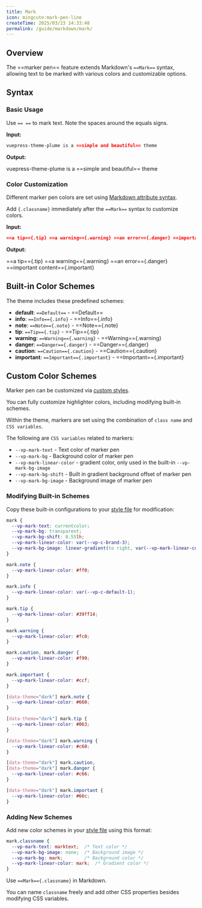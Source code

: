 ```yaml
---
title: Mark
icon: mingcute:mark-pen-line
createTime: 2025/03/23 14:33:48
permalink: /guide/markdown/mark/
---
```


## Overview

The ==marker pen== feature extends Markdown's `==Mark==` syntax, allowing text to be marked with various colors and customizable options.

## Syntax

### Basic Usage

Use `== ==` to mark text. Note the spaces around the equals signs.

**Input:**

```md
vuepress-theme-plume is a ==simple and beautiful== theme
```

**Output:**

vuepress-theme-plume is a ==simple and beautiful== theme

### Color Customization

Different marker pen colors are set using [Markdown attribute syntax](./extensions.md#attribute-support).

Add `{.classname}` immediately after the `==Mark==` syntax to customize colors.

**Input:**

```md
==a tip=={.tip} ==a warning=={.warning} ==an error=={.danger} ==important content=={.important}
```

**Output:**

==a tip=={.tip} ==a warning=={.warning} ==an error=={.danger} ==important content=={.important}

## Built-in Color Schemes

The theme includes these predefined schemes:

- **default**: `==Default==` - ==Default==
- **info**: `==Info=={.info}` - ==Info=={.info}
- **note**: `==Note=={.note}` - ==Note=={.note}
- **tip**: `==Tip=={.tip}` - ==Tip=={.tip}
- **warning**: `==Warning=={.warning}` - ==Warning=={.warning}
- **danger**: `==Danger=={.danger}` - ==Danger=={.danger}
- **caution**: `==Caution=={.caution}` - ==Caution=={.caution}
- **important**: `==Important=={.important}` - ==Important=={.important}

## Custom Color Schemes

Marker pen can be customized via [custom styles](../custom/style.md).

You can fully customize highlighter colors, including modifying built-in schemes.

Within the theme, markers are set using the combination of `class name` and `CSS variables`.

The following are `CSS variables` related to markers:

- `--vp-mark-text` - Text color of marker pen
- `--vp-mark-bg` - Background color of marker pen
- `--vp-mark-linear-color` - gradient color, only used in the built-in `--vp-mark-bg-image`
- `--vp-mark-bg-shift` - Built in gradient background offset of marker pen
- `--vp-mark-bg-image` - Background image of marker pen

### Modifying Built-in Schemes

Copy these built-in configurations to your [style file](../custom/style.md#style-file) for modification:

```css :collapsed-lines
mark {
  --vp-mark-text: currentcolor;
  --vp-mark-bg: transparent;
  --vp-mark-bg-shift: 0.55lh;
  --vp-mark-linear-color: var(--vp-c-brand-3);
  --vp-mark-bg-image: linear-gradient(to right, var(--vp-mark-linear-color) 50%, transparent 50%);
}

mark.note {
  --vp-mark-linear-color: #ff0;
}

mark.info {
  --vp-mark-linear-color: var(--vp-c-default-1);
}

mark.tip {
  --vp-mark-linear-color: #39ff14;
}

mark.warning {
  --vp-mark-linear-color: #fc0;
}

mark.caution, mark.danger {
  --vp-mark-linear-color: #f99;
}

mark.important {
  --vp-mark-linear-color: #ccf;
}

[data-theme="dark"] mark.note {
  --vp-mark-linear-color: #660;
}

[data-theme="dark"] mark.tip {
  --vp-mark-linear-color: #063;
}

[data-theme="dark"] mark.warning {
  --vp-mark-linear-color: #c60;
}

[data-theme="dark"] mark.caution,
[data-theme="dark"] mark.danger {
  --vp-mark-linear-color: #c66;
}

[data-theme="dark"] mark.important {
  --vp-mark-linear-color: #66c;
}
```

### Adding New Schemes

Add new color schemes in your [style file](../custom/style.md#style-file) using this format:

```css
mark.classname {
  --vp-mark-text: marktext;  /* Text color */
  --vp-mark-bg-image: none;  /* Background image */
  --vp-mark-bg: mark;        /* Background color */
  --vp-mark-linear-color: mark;  /* Gradient color */
}
```

Use `==Mark=={.classname}` in Markdown.

You can name `classname` freely and add other CSS properties besides modifying CSS variables.
